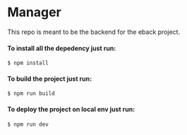 # Manager

This repo is meant to be the backend for the eback project.

#### To install all the depedency just run:

```
$ npm install
```

#### To build the project just run:

```
$ npm run build
```

#### To deploy the project on local env just run:

```
$ npm run dev
```
